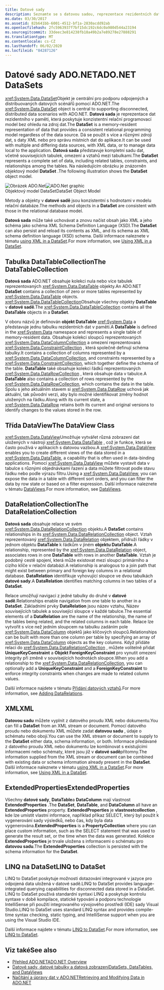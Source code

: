 ```yaml
---
title: Datové sady
description: Seznamte se s datovou sadou, reprezentace rezidentních dat, která poskytuje konzistentní relační programovací model bez ohledu na zdroj dat v ADO.NET.
ms.date: 03/30/2017
ms.assetid: 82b641bb-6001-4512-bf1a-2830acdd92ab
ms.openlocfilehash: 2fc5963937f7bf15dc192c6dc0a980d544a23194
ms.sourcegitcommit: 33deec3e814238fb18a49b2a7e89278e27888291
ms.translationtype: MT
ms.contentlocale: cs-CZ
ms.lasthandoff: 06/02/2020
ms.locfileid: "84287126"
---
```

# <a name="adonet-datasets"></a><span data-ttu-id="17e2f-103">Datové sady ADO.NET</span><span class="sxs-lookup"><span data-stu-id="17e2f-103">ADO.NET DataSets</span></span>
<span data-ttu-id="17e2f-104"><xref:System.Data.DataSet>Objekt je centrální pro podporu odpojených a distribuovaných datových scénářů pomocí ADO.NET.</span><span class="sxs-lookup"><span data-stu-id="17e2f-104">The <xref:System.Data.DataSet> object is central to supporting disconnected, distributed data scenarios with ADO.NET.</span></span> <span data-ttu-id="17e2f-105">**Datová sada** je reprezentace dat rezidentního v paměti, která poskytuje konzistentní relační programovací model bez ohledu na zdroj dat.</span><span class="sxs-lookup"><span data-stu-id="17e2f-105">The **DataSet** is a memory-resident representation of data that provides a consistent relational programming model regardless of the data source.</span></span> <span data-ttu-id="17e2f-106">Dá se použít s více a různými zdroji dat, s daty XML nebo pro správu místních dat do aplikace.</span><span class="sxs-lookup"><span data-stu-id="17e2f-106">It can be used with multiple and differing data sources, with XML data, or to manage data local to the application.</span></span> <span data-ttu-id="17e2f-107">**Datová sada** představuje kompletní sadu dat, včetně souvisejících tabulek, omezení a vztahů mezi tabulkami.</span><span class="sxs-lookup"><span data-stu-id="17e2f-107">The **DataSet** represents a complete set of data, including related tables, constraints, and relationships among the tables.</span></span> <span data-ttu-id="17e2f-108">Na následujícím obrázku je znázorněn objektový model **DataSet** .</span><span class="sxs-lookup"><span data-stu-id="17e2f-108">The following illustration shows the **DataSet** object model.</span></span>  
  
 <span data-ttu-id="17e2f-109">![Obrázek ADO.Net](./media/ado-1-bpuedev11.png "ado_1_bpuedev11")</span><span class="sxs-lookup"><span data-stu-id="17e2f-109">![ADO.Net graphic](./media/ado-1-bpuedev11.png "ado_1_bpuedev11")</span></span>  
<span data-ttu-id="17e2f-110">Objektový model DataSet</span><span class="sxs-lookup"><span data-stu-id="17e2f-110">DataSet Object Model</span></span>  
  
 <span data-ttu-id="17e2f-111">Metody a objekty v **datové sadě** jsou konzistentní s hodnotami v modelu relační databáze.</span><span class="sxs-lookup"><span data-stu-id="17e2f-111">The methods and objects in a **DataSet** are consistent with those in the relational database model.</span></span>  
  
 <span data-ttu-id="17e2f-112">**Datová sada** může také uchovávat a znovu načíst obsah jako XML a jeho schéma jako schéma XML Schema Definition Language (XSD).</span><span class="sxs-lookup"><span data-stu-id="17e2f-112">The **DataSet** can also persist and reload its contents as XML, and its schema as XML schema definition language (XSD) schema.</span></span> <span data-ttu-id="17e2f-113">Další informace naleznete v tématu [using XML in a DataSet](./dataset-datatable-dataview/using-xml-in-a-dataset.md).</span><span class="sxs-lookup"><span data-stu-id="17e2f-113">For more information, see [Using XML in a DataSet](./dataset-datatable-dataview/using-xml-in-a-dataset.md).</span></span>  
  
## <a name="the-datatablecollection"></a><span data-ttu-id="17e2f-114">Tabulka DataTableCollection</span><span class="sxs-lookup"><span data-stu-id="17e2f-114">The DataTableCollection</span></span>  
 <span data-ttu-id="17e2f-115">**Datová sada** ADO.NET obsahuje kolekci nula nebo více tabulek reprezentovaných <xref:System.Data.DataTable> objekty.</span><span class="sxs-lookup"><span data-stu-id="17e2f-115">An ADO.NET **DataSet** contains a collection of zero or more tables represented by <xref:System.Data.DataTable> objects.</span></span> <span data-ttu-id="17e2f-116"><xref:System.Data.DataTableCollection>Obsahuje všechny objekty **DataTable** v **datové sadě**.</span><span class="sxs-lookup"><span data-stu-id="17e2f-116">The <xref:System.Data.DataTableCollection> contains all the **DataTable** objects in a **DataSet**.</span></span>  
  
 <span data-ttu-id="17e2f-117">V oboru názvů je definován **objekt DataTable** <xref:System.Data> a představuje jednu tabulku rezidentních dat v paměti.</span><span class="sxs-lookup"><span data-stu-id="17e2f-117">A **DataTable** is defined in the <xref:System.Data> namespace and represents a single table of memory-resident data.</span></span> <span data-ttu-id="17e2f-118">Obsahuje kolekci sloupců reprezentovaných <xref:System.Data.DataColumnCollection> a omezení reprezentovaná <xref:System.Data.ConstraintCollection> , která společně definují schéma tabulky.</span><span class="sxs-lookup"><span data-stu-id="17e2f-118">It contains a collection of columns represented by a <xref:System.Data.DataColumnCollection>, and constraints represented by a <xref:System.Data.ConstraintCollection>, which together define the schema of the table.</span></span> <span data-ttu-id="17e2f-119">**DataTable** také obsahuje kolekci řádků reprezentovaných <xref:System.Data.DataRowCollection> , která obsahuje data v tabulce.</span><span class="sxs-lookup"><span data-stu-id="17e2f-119">A **DataTable** also contains a collection of rows represented by the <xref:System.Data.DataRowCollection>, which contains the data in the table.</span></span> <span data-ttu-id="17e2f-120">Spolu s jeho aktuálním stavem si <xref:System.Data.DataRow> uchová jak aktuální, tak původní verzi, aby bylo možné identifikovat změny hodnot uložených na řádku.</span><span class="sxs-lookup"><span data-stu-id="17e2f-120">Along with its current state, a <xref:System.Data.DataRow> retains both its current and original versions to identify changes to the values stored in the row.</span></span>  
  
## <a name="the-dataview-class"></a><span data-ttu-id="17e2f-121">Třída DataView</span><span class="sxs-lookup"><span data-stu-id="17e2f-121">The DataView Class</span></span>  
 <span data-ttu-id="17e2f-122"><xref:System.Data.DataView>Umožňuje vytvářet různá zobrazení dat uložených v nástroji <xref:System.Data.DataTable> , což je funkce, která se často používá v aplikacích s datovou vazbou.</span><span class="sxs-lookup"><span data-stu-id="17e2f-122">A <xref:System.Data.DataView> enables you to create different views of the data stored in a <xref:System.Data.DataTable>, a capability that is often used in data-binding applications.</span></span> <span data-ttu-id="17e2f-123">Pomocí <xref:System.Data.DataView> můžete vystavit data v tabulce s různými objednávkami řazení a data můžete filtrovat podle stavu řádku nebo podle výrazu filtru.</span><span class="sxs-lookup"><span data-stu-id="17e2f-123">Using a <xref:System.Data.DataView>, you can expose the data in a table with different sort orders, and you can filter the data by row state or based on a filter expression.</span></span> <span data-ttu-id="17e2f-124">Další informace naleznete v tématu [DataViews](./dataset-datatable-dataview/dataviews.md).</span><span class="sxs-lookup"><span data-stu-id="17e2f-124">For more information, see [DataViews](./dataset-datatable-dataview/dataviews.md).</span></span>  
  
## <a name="the-datarelationcollection"></a><span data-ttu-id="17e2f-125">DataRelationCollection</span><span class="sxs-lookup"><span data-stu-id="17e2f-125">The DataRelationCollection</span></span>  
 <span data-ttu-id="17e2f-126">**Datová sada** obsahuje relace ve svém <xref:System.Data.DataRelationCollection> objektu.</span><span class="sxs-lookup"><span data-stu-id="17e2f-126">A **DataSet** contains relationships in its <xref:System.Data.DataRelationCollection> object.</span></span> <span data-ttu-id="17e2f-127">Vztah reprezentovaný <xref:System.Data.DataRelation> objektem, přidruží řádky v jednom objektu **DataTable** k řádkům v jiném **objektu DataTable**.</span><span class="sxs-lookup"><span data-stu-id="17e2f-127">A relationship, represented by the <xref:System.Data.DataRelation> object, associates rows in one **DataTable** with rows in another **DataTable**.</span></span> <span data-ttu-id="17e2f-128">Vztah je podobný cestě spojení, která může existovat mezi sloupci primárního a cizího klíče v relační databázi.</span><span class="sxs-lookup"><span data-stu-id="17e2f-128">A relationship is analogous to a join path that might exist between primary and foreign key columns in a relational database.</span></span> <span data-ttu-id="17e2f-129">**DataRelation** identifikuje vyhovující sloupce ve dvou tabulkách **datové sady**.</span><span class="sxs-lookup"><span data-stu-id="17e2f-129">A **DataRelation** identifies matching columns in two tables of a **DataSet**.</span></span>  
  
 <span data-ttu-id="17e2f-130">Relace umožňují navigaci z jedné tabulky do druhé v **datové sadě**.</span><span class="sxs-lookup"><span data-stu-id="17e2f-130">Relationships enable navigation from one table to another in a **DataSet**.</span></span> <span data-ttu-id="17e2f-131">Základními prvky **DataRelation** jsou název vztahu, Název souvisejících tabulek a související sloupce v každé tabulce.</span><span class="sxs-lookup"><span data-stu-id="17e2f-131">The essential elements of a **DataRelation** are the name of the relationship, the name of the tables being related, and the related columns in each table.</span></span> <span data-ttu-id="17e2f-132">Relace lze vytvořit s více než jedním sloupcem na tabulku zadáním pole <xref:System.Data.DataColumn> objektů jako klíčových sloupců.</span><span class="sxs-lookup"><span data-stu-id="17e2f-132">Relationships can be built with more than one column per table by specifying an array of <xref:System.Data.DataColumn> objects as the key columns.</span></span> <span data-ttu-id="17e2f-133">Když přidáte relaci do <xref:System.Data.DataRelationCollection> , můžete volitelně přidat **UniqueKeyConstraint** a **Objekt ForeignKeyConstraint** pro vynutit omezení integrity při změně v souvisejících hodnotách sloupce.</span><span class="sxs-lookup"><span data-stu-id="17e2f-133">When you add a relationship to the <xref:System.Data.DataRelationCollection>, you can optionally add a **UniqueKeyConstraint** and a **ForeignKeyConstraint** to enforce integrity constraints when changes are made to related column values.</span></span>  
  
 <span data-ttu-id="17e2f-134">Další informace najdete v tématu [Přidání datových vztahů](./dataset-datatable-dataview/adding-datarelations.md).</span><span class="sxs-lookup"><span data-stu-id="17e2f-134">For more information, see [Adding DataRelations](./dataset-datatable-dataview/adding-datarelations.md).</span></span>  
  
## <a name="xml"></a><span data-ttu-id="17e2f-135">XML</span><span class="sxs-lookup"><span data-stu-id="17e2f-135">XML</span></span>  
 <span data-ttu-id="17e2f-136">**Datovou sadu** můžete vyplnit z datového proudu XML nebo dokumentu.</span><span class="sxs-lookup"><span data-stu-id="17e2f-136">You can fill a **DataSet** from an XML stream or document.</span></span> <span data-ttu-id="17e2f-137">Pomocí datového proudu nebo dokumentu XML můžete zadat **datovou sadu** , údaje o schématu nebo obojí.</span><span class="sxs-lookup"><span data-stu-id="17e2f-137">You can use the XML stream or document to supply to the **DataSet** either data, schema information, or both.</span></span> <span data-ttu-id="17e2f-138">Informace předávané z datového proudu XML nebo dokumentu lze kombinovat s existujícími informacemi nebo schématy, které jsou již v **datové sadě**přítomny.</span><span class="sxs-lookup"><span data-stu-id="17e2f-138">The information supplied from the XML stream or document can be combined with existing data or schema information already present in the **DataSet**.</span></span> <span data-ttu-id="17e2f-139">Další informace naleznete v tématu [using XML in a DataSet](./dataset-datatable-dataview/using-xml-in-a-dataset.md).</span><span class="sxs-lookup"><span data-stu-id="17e2f-139">For more information, see [Using XML in a DataSet](./dataset-datatable-dataview/using-xml-in-a-dataset.md).</span></span>  
  
## <a name="extendedproperties"></a><span data-ttu-id="17e2f-140">ExtendedProperties</span><span class="sxs-lookup"><span data-stu-id="17e2f-140">ExtendedProperties</span></span>  
 <span data-ttu-id="17e2f-141">Všechny **datové sady**, **DataTable**a **DataColumn** mají vlastnost **ExtendedProperties** .</span><span class="sxs-lookup"><span data-stu-id="17e2f-141">The **DataSet**, **DataTable**, and **DataColumn** all have an **ExtendedProperties** property.</span></span> <span data-ttu-id="17e2f-142">**ExtendedProperties** je **vlastnostcollection** , kde lze umístit vlastní informace, například příkaz SELECT, který byl použit k vygenerování sady výsledků, nebo čas, kdy byla data vygenerována.</span><span class="sxs-lookup"><span data-stu-id="17e2f-142">**ExtendedProperties** is a **PropertyCollection** where you can place custom information, such as the SELECT statement that was used to generate the result set, or the time when the data was generated.</span></span> <span data-ttu-id="17e2f-143">Kolekce **ExtendedProperties** je trvale uložena s informacemi o schématu pro **datovou sadu**.</span><span class="sxs-lookup"><span data-stu-id="17e2f-143">The **ExtendedProperties** collection is persisted with the schema information for the **DataSet**.</span></span>  
  
## <a name="linq-to-dataset"></a><span data-ttu-id="17e2f-144">LINQ na DataSet</span><span class="sxs-lookup"><span data-stu-id="17e2f-144">LINQ to DataSet</span></span>  
 <span data-ttu-id="17e2f-145">LINQ to DataSet poskytuje možnosti dotazování integrované v jazyce pro odpojená data uložená v datové sadě.</span><span class="sxs-lookup"><span data-stu-id="17e2f-145">LINQ to DataSet provides language-integrated querying capabilities for disconnected data stored in a DataSet.</span></span> <span data-ttu-id="17e2f-146">LINQ to DataSet používá standardní syntaxi LINQ a poskytuje kontrolu syntaxe v době kompilace, statické typování a podporu technologie IntelliSense při použití integrovaného vývojového prostředí (IDE) sady Visual Studio.</span><span class="sxs-lookup"><span data-stu-id="17e2f-146">LINQ to DataSet uses standard LINQ syntax and provides compile-time syntax checking, static typing, and IntelliSense support when you are using the Visual Studio IDE.</span></span>  
  
 <span data-ttu-id="17e2f-147">Další informace najdete v tématu [LINQ to DataSet](linq-to-dataset.md).</span><span class="sxs-lookup"><span data-stu-id="17e2f-147">For more information, see [LINQ to DataSet](linq-to-dataset.md).</span></span>  
  
## <a name="see-also"></a><span data-ttu-id="17e2f-148">Viz také</span><span class="sxs-lookup"><span data-stu-id="17e2f-148">See also</span></span>

- [<span data-ttu-id="17e2f-149">Přehled ADO.NET</span><span class="sxs-lookup"><span data-stu-id="17e2f-149">ADO.NET Overview</span></span>](ado-net-overview.md)
- [<span data-ttu-id="17e2f-150">Datové sady, datové tabulky a datová zobrazení</span><span class="sxs-lookup"><span data-stu-id="17e2f-150">DataSets, DataTables, and DataViews</span></span>](./dataset-datatable-dataview/index.md)
- [<span data-ttu-id="17e2f-151">Načítání a úpravy dat v ADO.NET</span><span class="sxs-lookup"><span data-stu-id="17e2f-151">Retrieving and Modifying Data in ADO.NET</span></span>](retrieving-and-modifying-data.md)
